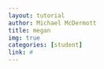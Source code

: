 ```yaml
---
layout: tutorial
author: Michael McDermott
title: megan
img: true
categories: [student]
link: #
---
```

